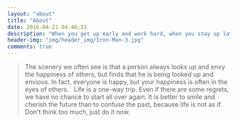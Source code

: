 ```yaml
---
layout: "about"
title: "About"
date: 2016-04-21 04:48:33
description: "When you get up early and work hard, when you stay up late, when you feel too tired to stand up again, but still support the night when you get up, that is the power of dreams."
header-img: "img/header_img/Iron-Man-3.jpg"
comments: true
---
```


> The scenery we often see is that a person always looks up and envy the happiness of others, but finds that he is being looked up and envious. In fact, everyone is happy, but your happiness is often in the eyes of others.
> &nbsp;
> Life is a one-way trip. Even if there are some regrets, we have no chance to start all over again. It is better to smile and cherish the future than to confuse the past, because life is not as if.
> &nbsp;
> Don't think too much, just do it now.